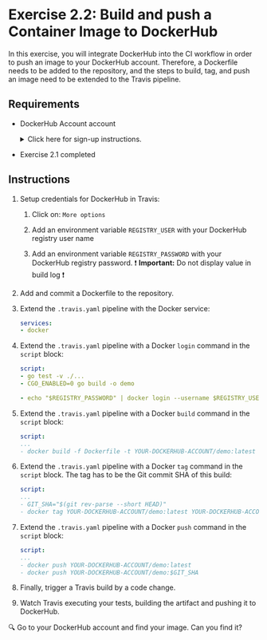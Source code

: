 # Exercise 2.2: Build and push a Container Image to DockerHub

In this exercise, you will integrate DockerHub into the CI workflow in order to push an image to your DockerHub account. Therefore, a Dockerfile needs to be added to the repository, and the steps to build, tag, and push an image need to be extended to the Travis pipeline. 

## Requirements

* DockerHub Account account
    <details><summary>Click here for sign-up instructions.</summary>
    <p>

    To sign up: https://hub.docker.com/signup

    </p>
    </details>

* Exercise 2.1 completed

## Instructions

1. Setup credentials for DockerHub in Travis:
    1. Click on: `More options`

    1. Add an environment variable `REGISTRY_USER` with your DockerHub registry user name

    1. Add an environment variable `REGISTRY_PASSWORD` with your DockerHub registry password. :exclamation: **Important:**  Do not display value in build log :exclamation:

1. Add and commit a Dockerfile to the repository.

1. Extend the `.travis.yaml` pipeline with the Docker service:

    ```yaml
    services:
    - docker
    ```

1. Extend the `.travis.yaml` pipeline with a Docker `login` command in the `script` block:

    ```yaml
    script:
    - go test -v ./...
    - CGO_ENABLED=0 go build -o demo

    - echo "$REGISTRY_PASSWORD" | docker login --username $REGISTRY_USER --password-stdin
    ```
    
1. Extend the `.travis.yaml` pipeline with a Docker `build` command in the `script` block:

    ```yaml
    script:
    ...
    - docker build -f Dockerfile -t YOUR-DOCKERHUB-ACCOUNT/demo:latest ./
    ```

1. Extend the `.travis.yaml` pipeline with a Docker `tag` command in the `script` block. The tag has to be the Git commit SHA of this build:

    ```yaml
    script:
    ...
    - GIT_SHA="$(git rev-parse --short HEAD)"
    - docker tag YOUR-DOCKERHUB-ACCOUNT/demo:latest YOUR-DOCKERHUB-ACCOUNT/demo:$GIT_SHA
    ```

1. Extend the `.travis.yaml` pipeline with a Docker `push` command in the `script` block:
   
    ```yaml
    script:
    ...
    - docker push YOUR-DOCKERHUB-ACCOUNT/demo:latest
    - docker push YOUR-DOCKERHUB-ACCOUNT/demo:$GIT_SHA
    ```

1. Finally, trigger a Travis build by a code change. 

1. Watch Travis executing your tests, building the artifact and pushing it to DockerHub.

:mag: Go to your DockerHub account and find your image. Can you find it?
